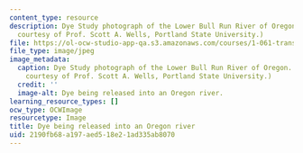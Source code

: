 ```yaml
---
content_type: resource
description: Dye Study photograph of the Lower Bull Run River of Oregon. (Photograph
  courtesy of Prof. Scott A. Wells, Portland State University.)
file: https://ol-ocw-studio-app-qa.s3.amazonaws.com/courses/1-061-transport-processes-in-the-environment-fall-2008/2190fb68a197aed518e21ad335ab8070_1-061f08-th.jpg
file_type: image/jpeg
image_metadata:
  caption: Dye Study photograph of the Lower Bull Run River of Oregon. (Photograph
    courtesy of Prof. Scott A. Wells, Portland State University.)
  credit: ''
  image-alt: Dye being released into an Oregon river.
learning_resource_types: []
ocw_type: OCWImage
resourcetype: Image
title: Dye being released into an Oregon river
uid: 2190fb68-a197-aed5-18e2-1ad335ab8070
---
```

